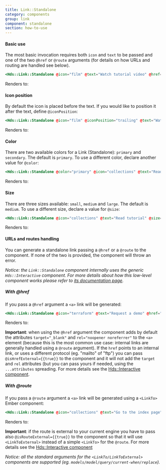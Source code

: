 ```yaml
---
title: Link::Standalone
category: components
group: link
component: standalone
section: how-to-use
---
```


#### Basic use

The most basic invocation requires both `icon` and `text` to be passed and one of the two `@href` or `@route` arguments (for details on how URLs and routing are handled see below).

```handlebars
<Hds::Link::Standalone @icon="film" @text="Watch tutorial video" @href="..." />
```

Renders to:

#### Icon position

By default the icon is placed before the text. If you would like to position it after the text, define `@iconPosition`:

```handlebars
<Hds::Link::Standalone @icon="film" @iconPosition="trailing" @text="Watch tutorial video" @href="..." />
```

Renders to:

#### Color

There are two available colors for a Link (Standalone): `primary` and `secondary`. The default is `primary`. To use a different color, declare another value for `@color`:

```handlebars
<Hds::Link::Standalone @color="primary" @icon="collections" @text="Read tutorial" @href="..." />
```

Renders to:

  

#### Size

There are three sizes available: `small`, `medium` and `large`. The default is `medium`. To use a different size, declare a value for `@size`:

```handlebars
<Hds::Link::Standalone @icon="collections" @text="Read tutorial" @size="small" @href="..." />
```

Renders to:

  
  

#### URLs and routes handling

You can generate a standalone link passing a `@href` or a `@route` to the component. If none of the two is provided, the component will throw an error.

_Notice: the `Link::Standalone` component internally uses the generic `Hds::Interactive` component. For more details about how this low-level component works please refer to [its documentation page](/utilities/interactive/01_overview/)._

##### With @href

If you pass a `@href` argument a `<a>` link will be generated:

```handlebars
<Hds::Link::Standalone @icon="terraform" @text="Request a demo" @href="https://www.hashicorp.com/request-demo/terraform" />
```

Renders to:

**Important**: when using the `@href` argument the component adds by default the attributes `target="_blank"` and `rel="noopener noreferrer"` to the `<a>` element (because this is the most common use case: internal links are generally handled using a `@route` argument). If the `href` points to an internal link, or uses a different protocol (eg. "mailto" of "ftp") you can pass `@isHrefExternal={{true}}` to the component and it will not add the `target` and `rel` attributes (but you can pass yours if needed, using the `...attributes` spreading. For more details see the [Hds::Interactive component](/utilities/interactive/01_overview/).

##### With @route

If you pass a `@route` argument a `<a>` link will be generated using a `<LinkTo>` Ember component:

```handlebars
<Hds::Link::Standalone @icon="collections" @text="Go to the index page" @route="my.page.route" @model="my.page.model" />
```

Renders to:

**Important**: if the route is external to your current engine you have to pass also `@isRouteExternal={{true}}` to the component so that it will use `<LinkToExternal>` instead of a simple `<LinkTo>` for the `@route`. For more details see the [Hds::Interactive component](/utilities/interactive/01_overview/)

_Notice: all the standard arguments for the `<LinkTo/LinkToExternal>` components are supported (eg. `models/model/query/current-when/replace`)._